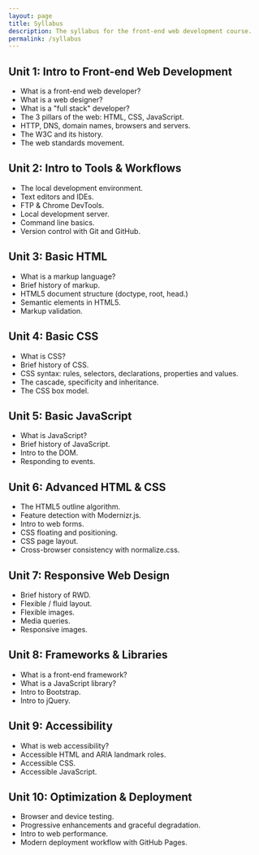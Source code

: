 ```yaml
---
layout: page
title: Syllabus
description: The syllabus for the front-end web development course.
permalink: /syllabus
---
```


## Unit 1: Intro to Front-end Web Development
  * What is a front-end web developer?
  * What is a web designer?
  * What is a "full stack" developer?
  * The 3 pillars of the web: HTML, CSS, JavaScript.
  * HTTP,  DNS, domain names, browsers and servers.
  * The W3C and its history.
  * The web standards movement.

## Unit 2: Intro to Tools & Workflows
  * The local development environment.
  * Text editors and IDEs.
  * FTP & Chrome DevTools.
  * Local development server.
  * Command line basics.
  * Version control with Git and GitHub.

## Unit 3: Basic HTML
  * What is a markup language?
  * Brief history of markup.
  * HTML5 document structure (doctype, root, head.)
  * Semantic elements in HTML5.
  * Markup validation.

## Unit 4: Basic CSS
  * What is CSS?
  * Brief history of CSS.
  * CSS syntax: rules, selectors, declarations, properties and values.
  * The cascade, specificity and inheritance.
  * The CSS box model.

## Unit 5: Basic JavaScript
  * What is JavaScript?
  * Brief history of JavaScript.
  * Intro to the DOM.
  * Responding to events.

## Unit 6: Advanced HTML & CSS
  * The HTML5 outline algorithm.
  * Feature detection with Modernizr.js.
  * Intro to web forms.
  * CSS floating and positioning.
  * CSS page layout.
  * Cross-browser consistency with normalize.css.

## Unit 7: Responsive Web Design
  * Brief history of RWD.
  * Flexible / fluid layout.
  * Flexible images.
  * Media queries.
  * Responsive images.

## Unit 8: Frameworks & Libraries
  * What is a front-end framework?
  * What is a JavaScript library?
  * Intro to Bootstrap.
  * Intro to jQuery.

## Unit 9: Accessibility
  * What is web accessibility?
  * Accessible HTML and ARIA landmark roles.
  * Accessible CSS.
  * Accessible JavaScript.

## Unit 10: Optimization & Deployment
  * Browser and device testing.
  * Progressive enhancements and graceful degradation.
  * Intro to web performance.
  * Modern deployment workflow with GitHub Pages.